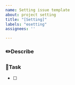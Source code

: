 ```yaml
---
name: Setting issue template
about: project setting
title: "[Setting]"
labels: "⚙️setting"
assignees: ''

---
```


### ✏️Describe


### 🚀Task
- [ ]
